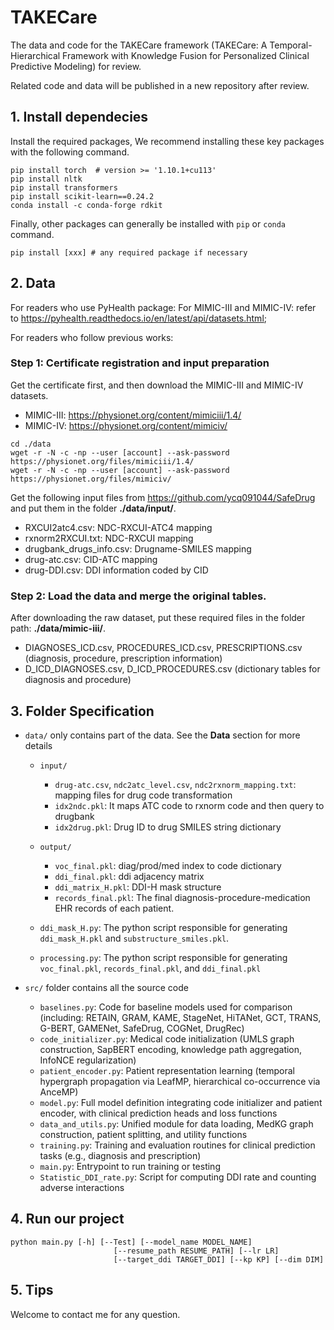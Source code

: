 # TAKECare
The data and code for the TAKECare framework (TAKECare: A Temporal-Hierarchical Framework with Knowledge Fusion for Personalized Clinical Predictive Modeling) for review. 

Related code and data will be published in a new repository after review.

## 1. Install dependecies
Install the required packages, We recommend installing these key packages with the following command.

```
pip install torch  # version >= '1.10.1+cu113'
pip install nltk
pip install transformers
pip install scikit-learn==0.24.2
conda install -c conda-forge rdkit
```

Finally, other packages can generally be installed with `pip` or `conda` command.
```
pip install [xxx] # any required package if necessary
```

## 2. Data

For readers who use PyHealth package: For MIMIC-III and MIMIC-IV: refer to https://pyhealth.readthedocs.io/en/latest/api/datasets.html; 

For readers who follow previous works:
### Step 1: Certificate registration and input preparation
Get the certificate first, and then download the MIMIC-III and MIMIC-IV datasets.
+ MIMIC-III: https://physionet.org/content/mimiciii/1.4/
+ MIMIC-IV: https://physionet.org/content/mimiciv/
```
cd ./data
wget -r -N -c -np --user [account] --ask-password https://physionet.org/files/mimiciii/1.4/
wget -r -N -c -np --user [account] --ask-password https://physionet.org/files/mimiciv/
```

Get the following input files from https://github.com/ycq091044/SafeDrug and put them in the folder **./data/input/**.
+ RXCUI2atc4.csv: NDC-RXCUI-ATC4 mapping
+ rxnorm2RXCUI.txt: NDC-RXCUI mapping
+ drugbank_drugs_info.csv: Drugname-SMILES mapping
+ drug-atc.csv: CID-ATC mapping
+ drug-DDI.csv: DDI information coded by CID

### Step 2: Load the data and merge the original tables.
After downloading the raw dataset, put these required files in the folder path: **./data/mimic-iii/**.
+ DIAGNOSES_ICD.csv, PROCEDURES_ICD.csv, PRESCRIPTIONS.csv (diagnosis, procedure, prescription information)
+ D_ICD_DIAGNOSES.csv, D_ICD_PROCEDURES.csv (dictionary tables for diagnosis and procedure)


## 3. Folder Specification

- `data/`  only contains part of the data. See the **Data** section for more details
  - `input/` 
    - `drug-atc.csv`, `ndc2atc_level.csv`, `ndc2rxnorm_mapping.txt`: mapping files for drug code transformation
    - `idx2ndc.pkl`: It maps ATC code to rxnorm code and then query to drugbank
    - `idx2drug.pkl`: Drug ID to drug SMILES string dictionary
      
  - `output/`
    - `voc_final.pkl`: diag/prod/med index to code dictionary
    - `ddi_final.pkl`: ddi adjacency matrix
    - `ddi_matrix_H.pkl`: DDI-H mask structure
    - `records_final.pkl`: The final diagnosis-procedure-medication EHR records of each patient.
      
  - `ddi_mask_H.py`: The python script responsible for generating `ddi_mask_H.pkl` and `substructure_smiles.pkl`.
  - `processing.py`: The python script responsible for generating `voc_final.pkl`, `records_final.pkl`, and `ddi_final.pkl`   

- `src/` folder contains all the source code
  - `baselines.py`: Code for baseline models used for comparison (including: RETAIN, GRAM, KAME, StageNet, HiTANet, GCT, TRANS, G-BERT, GAMENet, SafeDrug, COGNet, DrugRec)
  - `code_initializer.py`: Medical code initialization (UMLS graph construction, SapBERT encoding, knowledge path aggregation, InfoNCE regularization)
  - `patient_encoder.py`: Patient representation learning (temporal hypergraph propagation via LeafMP, hierarchical co-occurrence via AnceMP)
  - `model.py`: Full model definition integrating code initializer and patient encoder, with clinical prediction heads and loss functions
  - `data_and_utils.py`: Unified module for data loading, MedKG graph construction, patient splitting, and utility functions
  - `training.py`: Training and evaluation routines for clinical prediction tasks (e.g., diagnosis and prescription)
  - `main.py`: Entrypoint to run training or testing
  - `Statistic_DDI_rate.py`: Script for computing DDI rate and counting adverse interactions


## 4. Run our project

```
python main.py [-h] [--Test] [--model_name MODEL_NAME]
                       [--resume_path RESUME_PATH] [--lr LR]
                       [--target_ddi TARGET_DDI] [--kp KP] [--dim DIM]
```


## 5. Tips
Welcome to contact me for any question.



